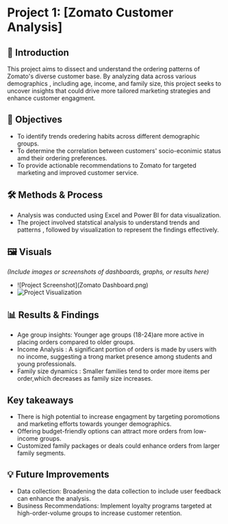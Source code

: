 # Project 1: [Zomato Customer Analysis]

## 📌 Introduction
This project aims to dissect and understand the ordering patterns of Zomato's diverse customer base. By analyzing data across various demographics , including age, income, and family size, this project seeks to uncover insights that could drive more tailored marketing strategies and enhance customer engagment. 
## 📌 Objectives 
- To identify trends oredering habits across different demographic groups.
- To determine the correlation between customers' socio-econimic status amd their ordering preferences.
- To provide actionable recommendations to Zomato for targeted marketing and improved customer service.

## 🛠 Methods & Process
- Analysis was conducted using Excel and Power BI for data visualization.
- The project involved statstical analysis to understand trends and patterns , followed by visualization to represent the findings effectively.

## 🖼 Visuals
*(Include images or screenshots of dashboards, graphs, or results here)*
- ![Project Screenshot](Zomato Dashboard.png)
- ![Project Visualization](screenshot2.png)

## 📊 Results & Findings
- Age group insights: Younger age groups (18-24)are more active in placing orders compared to older groups.
- Income Analysis : A significant portion of orders is made by users with no income, suggesting a trong market presence among students and young professionals.
- Family size dynamics : Smaller families tend to order more items per order,which decreases as family size increases.
## Key takeaways
- There is high potential to increase engagment by targeting poromotions and marketing efforts towards younger demographics.
- Offering budget-friendly options can attract more orders from low-income groups.
- Customized family packages or deals could enhance orders from larger family segments.

## 💡 Future Improvements
- Data collection: Broadening the data collection to include user feedback can enhance the analysis.
- Business Recommendations: Implement loyalty programs targeted at high-order-volume groups to increase customer retention.
